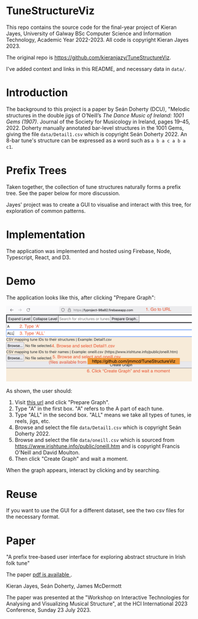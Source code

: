 # TuneStructureViz

This repo contains the source code for the final-year project of Kieran Jayes, University of Galway BSc Computer Science and Information Technology, Academic Year 2022-2023. All code is copyright Kieran Jayes 2023.

The original repo is https://github.com/kieranjazy/TuneStructureViz.

I've added context and links in this README, and necessary data in `data/`.

# Introduction

The background to this project is a paper by Seán Doherty (DCU), "Melodic structures in the double jigs of O’Neill’s *The Dance Music of Ireland: 1001 Gems (1907)*. Journal of the Society for Musicology in Ireland, pages 19–45, 2022. Doherty manually annotated bar-level structures in the 1001 Gems, giving the file `data/Detail1.csv` which is copyright Seán Doherty 2022. An 8-bar tune's structure can be expressed as a word such as `a b a c a b a c1`. 

# Prefix Trees

Taken together, the collection of tune structures naturally forms a prefix tree. See the paper below for more discussion.

Jayes' project was to create a GUI to visualise and interact with this tree, for exploration of common patterns.

# Implementation

The application was implemented and hosted using Firebase, Node, Typescript, React, and D3.

# Demo

The application looks like this, after clicking "Prepare Graph":

![img](img/prefix-tree-gui.png)

As shown, the user should:

1. Visit [this url](https://fyproject-98a82.firebaseapp.com/) and click "Prepare Graph".
2. Type "A" in the first box. "A" refers to the A part of each tune. 
3. Type "ALL" in the second box. "ALL" means we take all types of tunes, ie reels, jigs, etc.
4. Browse and select the file `data/Detail1.csv` which is copyright Seán Doherty 2022.
5. Browse and select the file `data/oneill.csv` which is sourced from https://www.irishtune.info/public/oneill.htm and is copyright Francis O'Neill and David Moulton.
6. Then click "Create Graph" and wait a moment. 

When the graph appears, interact by clicking and by searching.
    

# Reuse

If you want to use the GUI for a different dataset, see the two csv files for the necessary format.



# Paper

"A prefix tree-based user interface for exploring abstract structure in Irish folk tune"

The paper <a href="https://www.titanmusic.com/events/hcii2023/workshop/accepted-papers/abstracts/5267-1.pdf">pdf is available </a>.

Kieran Jayes, Seán Doherty, James McDermott

The paper was presented at the "Workshop on Interactive Technologies for Analysing and Visualizing Musical Structure", at the HCI International 2023 Conference, Sunday 23 July 2023. 